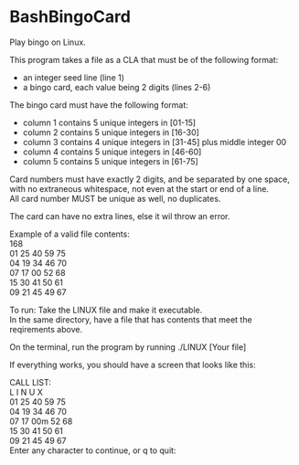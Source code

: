 # BashBingoCard
Play bingo on Linux.

This program takes a file as a CLA that must be of the following format:
- an integer seed line (line 1)
- a bingo card, each value being 2 digits (lines 2-6)

The bingo card must have the following format:
- column 1 contains 5 unique integers in [01-15]
- column 2 contains 5 unique integers in [16-30]
- column 3 contains 4 unique integers in [31-45] plus middle integer 00
- column 4 contains 5 unique integers in [46-60]
- column 5 contains 5 unique integers in [61-75]  

Card numbers must have exactly 2 digits, and be separated by one space,
with no extraneous whitespace, not even at the start or end of a line.  
All card number MUST be unique as well, no duplicates.

The card can have no extra lines, else it wil throw an error.

Example of a valid file contents:  
168  
01 25 40 59 75  
04 19 34 46 70  
07 17 00 52 68  
15 30 41 50 61  
09 21 45 49 67  

To run:
Take the LINUX file and make it executable.  
In the same directory, have a file that has contents that meet the reqirements above.  

On the terminal, run the program by running ./LINUX [Your file]  

If everything works, you should have a screen that looks like this:  

CALL LIST:  
 L   I   N   U   X  
01  25  40  59  75  
04  19  34  46  70  
07  17  00m 52  68  
15  30  41  50  61  
09  21  45  49  67  
Enter any character to continue, or q to quit:  
